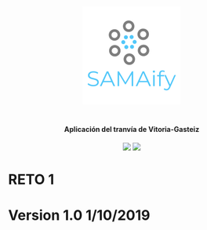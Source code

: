 <p align="center">
  <img src="https://raw.githubusercontent.com/SAMAifyWEB/RETO1/master/src/img/logo.png">
</p>
<h1 align="center"></h1>
<h4 align="center">
  <span>Aplicación del tranvía de Vitoria-Gasteiz</span>
</h4>

<p align="center">
  <img src="https://img.shields.io/badge/License-CC-green">
  <img src="https://img.shields.io/badge/$-donate-ff69b4.svg?maxAge=2592000&amp;style=flat">
</p>


# RETO 1
# Version 1.0 1/10/2019 
